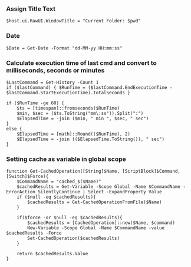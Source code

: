 ### Assign Title Text
`$host.ui.RawUI.WindowTitle = "Current Folder: $pwd"`

### Date
`$Date = Get-Date -Format "dd-MM-yy HH:mm:ss"`

### Calculate execution time of last cmd and convert to milliseconds, seconds or minutes
``` 
$LastCommand = Get-History -Count 1
if ($lastCommand) { $RunTime = ($lastCommand.EndExecutionTime - $lastCommand.StartExecutionTime).TotalSeconds }

if ($RunTime -ge 60) {
    $ts = [timespan]::fromseconds($RunTime)
    $min, $sec = ($ts.ToString("mm\:ss")).Split(":")
    $ElapsedTime = -join ($min, " min ", $sec, " sec")
}
else {
    $ElapsedTime = [math]::Round(($RunTime), 2)
    $ElapsedTime = -join (($ElapsedTime.ToString()), " sec")
}
```

### Setting cache as variable in global scope
```
function Get-CachedOperation([String]$Name, [ScriptBlock]$Command, [Switch]$Force){
    $CommandName = "cached_$($Name)"
    $cachedResults = Get-Variable -Scope Global -Name $CommandName -ErrorAction SilentlyContinue | Select -ExpandProperty Value
    if ($null -eq $cachedResults){
        $cachedResults = Get-CachedOperationFromFile($Name)
    }

    if($force -or $null -eq $cachedResults){
        $cachedResults = [CachedOperation]::new($Name, $command)
        New-Variable -Scope Global -Name $CommandName -value $cachedResults -Force
        Set-CachedOperation($cachedResults)
    }

    return $cachedResults.Value
}
```